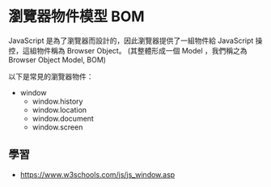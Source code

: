 # 瀏覽器物件模型 BOM 


JavaScript 是為了瀏覽器而設計的，因此瀏覽器提供了一組物件給 JavaScript 操控，這組物件稱為 Browser Object。 (其整體形成一個 Model ，我們稱之為 Browser Object Model, BOM)

以下是常見的瀏覽器物件：

* window
    * window.history
    * window.location
    * window.document
    * window.screen

## 學習

* https://www.w3schools.com/js/js_window.asp

